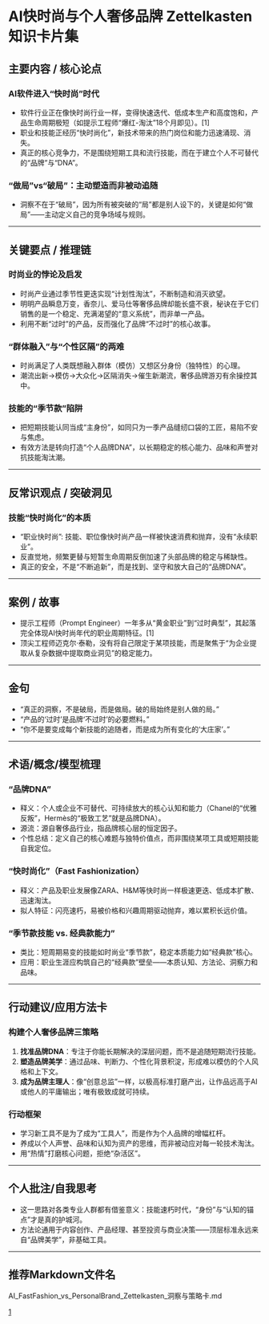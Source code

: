 # AI快时尚与个人奢侈品牌 Zettelkasten知识卡片集

## 主要内容 / 核心论点

### AI软件进入“快时尚”时代
- 软件行业正在像快时尚行业一样，变得快速迭代、低成本生产和高度饱和，产品生命周期极短（如提示工程师“爆红-淘汰”18个月即见）。[1]
- 职业和技能正经历“快时尚化”，新技术带来的热门岗位和能力迅速涌现、消失。
- 真正的核心竞争力，不是围绕短期工具和流行技能，而在于建立个人不可替代的“品牌”与“DNA”。

### “做局”vs“破局”：主动塑造而非被动追随
- 洞察不在于“破局”，因为所有被突破的“局”都是别人设下的，关键是如何“做局”——主动定义自己的竞争场域与规则。

***

## 关键要点 / 推理链

### 时尚业的悖论及启发
- 时尚产业通过季节性更迭实现“计划性淘汰”，不断制造和消灭欲望。
- 明明产品瞬息万变，香奈儿、爱马仕等奢侈品牌却能长盛不衰，秘诀在于它们销售的是一个稳定、充满渴望的“意义系统”，而非单一产品。
- 利用不断“过时”的产品，反而强化了品牌“不过时”的核心故事。

### “群体融入”与“个性区隔”的两难
- 时尚满足了人类既想融入群体（模仿）又想区分身份（独特性）的心理。
- 潮流出新→模仿→大众化→区隔消失→催生新潮流，奢侈品牌游刃有余操控其中。

### 技能的“季节款”陷阱
- 把短期技能认同当成“主身份”，如同只为一季产品缝纫口袋的工匠，易陷不安与焦虑。
- 有效方法是转向打造“个人品牌DNA”，以长期稳定的核心能力、品味和声誉对抗技能淘汰潮。

***

## 反常识观点 / 突破洞见

### 技能“快时尚化”的本质
- “职业快时尚”: 技能、职位像快时尚产品一样被快速消费和抛弃，没有“永续职业”。
- 反直觉地，频繁更替与短暂生命周期反倒加速了头部品牌的稳定与稀缺性。
- 真正的安全，不是“不断追新”，而是找到、坚守和放大自己的“品牌DNA”。

***

## 案例 / 故事

- 提示工程师（Prompt Engineer）一年多从“黄金职业”到“过时典型”，其起落完全体现AI快时尚年代的职业周期特征。[1]
- 顶尖工程师迈克尔·泰勒，没有将自己限定于某项技能，而是聚焦于“为企业提取从复杂数据中提取商业洞见”的稳定能力。

***

## 金句

- “真正的洞察，不是破局，而是做局。破的局始终是别人做的局。”
- “产品的‘过时’是品牌‘不过时’的必要燃料。”
- “你不是要变成每个新技能的追随者，而是成为所有变化的‘大庄家’。”

***

## 术语/概念/模型梳理

### “品牌DNA”
- 释义：个人或企业不可替代、可持续放大的核心认知和能力（Chanel的“优雅反叛”，Hermès的“极致工艺”就是品牌DNA）。
- 源流：源自奢侈品行业，指品牌核心层的恒定因子。
- 个性总结：定义自己的核心难题与独特价值点，而非围绕某项工具或短期技能自我定位。

### “快时尚化”（Fast Fashionization）
- 释义：产品及职业发展像ZARA、H&M等快时尚一样极速更迭、低成本扩散、迅速淘汰。
- 拟人特征：闪亮速朽，易被价格和兴趣周期驱动抛弃，难以累积长远价值。

### “季节款技能 vs. 经典款能力”
- 类比：短周期易变的技能如时尚业“季节款”，稳定本质能力如“经典款”核心。
- 应用：职业生涯应构筑自己的“经典款”壁垒——本质认知、方法论、洞察力和品味。

***

## 行动建议/应用方法卡

### 构建个人奢侈品牌三策略
1. **找准品牌DNA**：专注于你能长期解决的深层问题，而不是追随短期流行技能。
2. **塑造品牌美学**：通过品味、判断力、个性化背景积淀，形成难以模仿的个人风格和上下文。
3. **成为品牌主理人**：像“创意总监”一样，以极高标准打磨产出，让作品远高于AI或他人的平庸输出；唯有极致成就可持续。

### 行动框架
- 学习新工具不是为了成为“工具人”，而是作为个人品牌的增幅杠杆。
- 养成以个人声誉、品味和认知为资产的思维，而非被动应对每一轮技术淘汰。
- 用“热情”打磨核心问题，拒绝“杂活区”。

***

## 个人批注/自我思考

- 这一思路对各类专业人群都有借鉴意义：技能速朽时代，“身份”与“认知的锚点”才是真的护城河。
- 方法论通用于内容创作、产品经理、甚至投资与商业决策——顶层标准永远来自“品牌美学”，非基础工具。

***

## 推荐Markdown文件名

AI_FastFashion_vs_PersonalBrand_Zettelkasten_洞察与策略卡.md

[1](https://mp.weixin.qq.com/s/4V2w7g7wemKXJ74gI6-kKg)
